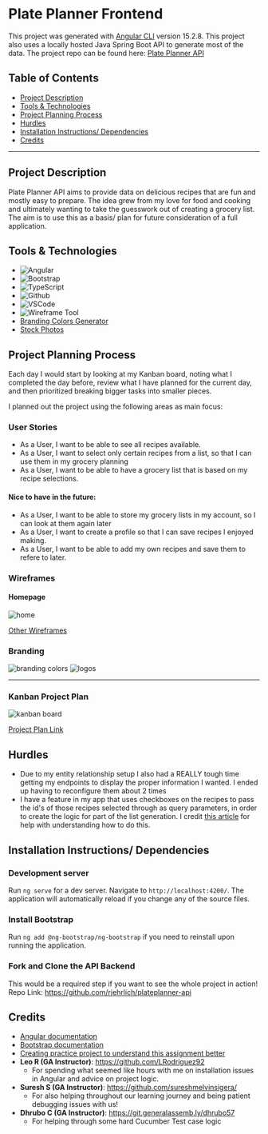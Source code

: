 # Plate Planner Frontend
This project was generated with [Angular CLI](https://github.com/angular/angular-cli) version 15.2.8.
This project also uses a locally hosted Java Spring Boot API to generate most of the data. The project repo can be found here: [Plate Planner API](https://github.com/rjehrlich/plateplanner-api)

## Table of Contents
* <a href="README.md#project-description"> Project Description</a>
* <a href="README.md#tools--technologies"> Tools & Technologies</a>
* <a href="README.md#project-planning-process"> Project Planning Process</a>
* <a href="README.md#hurdles"> Hurdles</a>
* <a href="README.md#installation-instructions-dependencies"> Installation Instructions/ Dependencies</a>
* <a href="README.md#credits"> Credits</a>

---
## Project Description
Plate Planner API aims to provide data on delicious recipes that are fun and mostly easy to prepare. The idea grew from my love for food and cooking and ultimately wanting to take the guesswork out of creating a grocery list. The aim is to use this as a basis/ plan for future consideration of a full application.

## Tools & Technologies
- ![Angular](https://img.shields.io/badge/Angular-DD0031?style=for-the-badge&logo=angular&logoColor=white)
- ![Bootstrap](https://img.shields.io/badge/Bootstrap-563D7C?style=for-the-badge&logo=bootstrap&logoColor=white)
- ![TypeScript](https://img.shields.io/badge/TypeScript-007ACC?style=for-the-badge&logo=typescript&logoColor=white)
- ![Github](https://img.shields.io/badge/GitHub-100000?style=for-the-badge&logo=github&logoColor=white)
- ![VSCode](https://img.shields.io/badge/Made%20for-VSCode-1f425f.svg)
- ![Wireframe Tool](https://img.shields.io/badge/Figma-F24E1E?style=for-the-badge&logo=figma&logoColor=white)
- [Branding Colors Generator](https://coolors.co/)
- [Stock Photos](https://unsplash.com/)

## Project Planning Process
Each day I would start by looking at my Kanban board, noting what I completed the day before, review what I have planned for the current day, and then prioritized breaking bigger tasks into smaller pieces.

I planned out the project using the following areas as main focus:

### User Stories
* As a User, I want to be able to see all recipes available.
* As a User, I want to select only certain recipes from a list, so that I can use them in my grocery planning
* As a User, I want to be able to have a grocery list that is based on my recipe selections.

#### Nice to have in the future:
* As a User, I want to be able to store my grocery lists in my account, so I can look at them again later
* As a User, I want to create a profile so that I can save recipes I enjoyed making.
* As a User, I want to be able to add my own recipes and save them to refere to later.

### Wireframes
#### Homepage
![home](/src/assets/images/branding/wireframes/Home.png)

[Other Wireframes](/src/assets/images/branding/wireframes)

### Branding
![branding colors](/src/assets/images/branding/Plate%20Planner%20Color%20Palette.png)
![logos](/src/assets/images/branding/whitelogo_full.png)

--------
### Kanban Project Plan
![kanban board](src/assets/images/plannerERD.png)

[Project Plan Link](https://github.com/users/rjehrlich/projects/5)

## Hurdles
* Due to my entity relationship setup I also had a REALLY tough time getting my endpoints to display the proper information I wanted. I ended up having to reconfigure them about 2 times
* I have a feature in my app that uses checkboxes on the recipes to pass the id's of those recipes selected through as query parameters, in order to create the logic for part of the list generation. I credit [this article](https://dev.to/shane/angular-9-how-to-pass-arrays-via-query-parameters-23ai) for help with understanding how to do this.

## Installation Instructions/ Dependencies

### Development server

Run `ng serve` for a dev server. Navigate to `http://localhost:4200/`. The application will automatically reload if you change any of the source files.

### Install Bootstrap

Run `ng add @ng-bootstrap/ng-bootstrap` if you need to reinstall upon running the application.

### Fork and Clone the API Backend

This would be a required step if you want to see the whole project in action!
Repo Link: https://github.com/rjehrlich/plateplanner-api

## Credits
* [Angular documentation](https://angular.io/docs)
* [Bootstrap documentation](https://getbootstrap.com/docs/5.3/getting-started/introduction/)
* [Creating practice project to understand this assignment better](https://www.youtube.com/watch?v=Gx4iBLKLVHk)
* **Leo R (GA Instructor)**: https://github.com/LRodriguez92
    * For spending what seemed like hours with me on installation issues in Angular and advice on project logic.
* **Suresh S (GA Instructor)**: https://github.com/sureshmelvinsigera/
    * For also helping throughout our learning journey and being patient debugging issues with us!
* **Dhrubo C (GA Instructor)**: https://git.generalassemb.ly/dhrubo57
  * For helping through some hard Cucumber Test case logic
